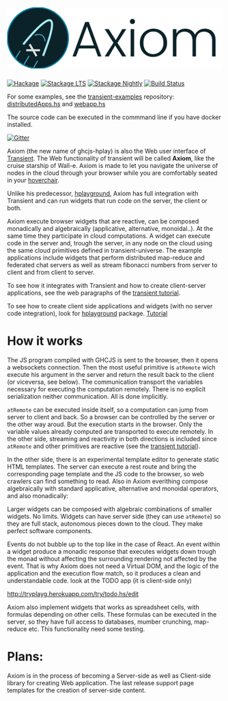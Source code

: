 ![Axiom logo](axiom.png)
==========
[![Hackage](https://img.shields.io/hackage/v/ghcjs-hplay.svg)](http://hackage.haskell.org/package/ghcjs-hplay)
[![Stackage LTS](http://stackage.org/package/axiom/badge/lts)](http://stackage.org/lts/package/axiom)
[![Stackage Nightly](http://stackage.org/package/axiom/badge/nightly)](http://stackage.org/nightly/package/axiom)
[![Build Status](https://travis-ci.org/transient-haskell/axiom.png?branch=master)](https://travis-ci.org/transient-haskell/axiom)


For some examples, see the [transient-examples](https://github.com/transient-haskell/transient-examples) repository: [distributedApps.hs](https://github.com/transient-haskell/transient-examples/blob/master/distributedApps.hs) and      [webapp.hs](https://github.com/transient-haskell/transient-examples/blob/master/webapp.hs)

The source code can be executed in the commmand line if you have docker installed.

[![Gitter](https://badges.gitter.im/theam/haskell-do.svg)](https://gitter.im/Transient-Transient-Universe-HPlay/Lobby?utm_source=share-link&utm_medium=link&utm_campaign=share-link)

Axiom (the new name of ghcjs-hplay) is also the Web user interface of [Transient](https://github.com/agocorona/transient). The Web functionality of transient will be called **Axiom**, like the cruise starship of Wall-e. Axiom is made to let you navigate the universe of nodes in the cloud through your browser while you are comfortably seated in your [hoverchair](https://www.youtube.com/watch?v=uOL2W9JQmo8).

Unlike his predecessor, [hplayground](http://github.com/agocorona/hplayground), Axiom has full integration with Transient and can run widgets that run code on the server, the client or both.

Axiom execute browser widgets that are reactive, can be composed monadically and algebraically (applicative, alternative, monoidal..). At the same time they participate in cloud computations. A widget can execute code in the server and, trough the server, in any node on the cloud using the same cloud primitives defined in transient-universe. The example applications include widgets that perform distributed map-reduce and federated chat servers as well as stream fibonacci numbers from server to client and from client to server.

To see how it integrates with Transient and how to create client-server applications, see the web paragraphs of the [transient tutorial](https://github.com/agocorona/transient/wiki/Transient-tutorial).

To see how to create client side applications and widgets (with no server code integration), look for  [hplayground](https://github.com/agocorona/hplayground) package. [Tutorial](https://www.airpair.com/haskell-tutorial/intro-to-haskell-web-apps)

How it works
============
The JS program compiled with GHCJS is sent to the browser, then it opens a websockets connection. Then  the most useful primitive is `atRemote` wich execute his argument in the server and return the result back to the client  (or viceversa, see below). The communication transport the variables necessary for executing the computation remotely. There is no explicit serialization neither communication. All is done implicitly.

`atRemote` can be executed inside itself, so a computation can jump from server to client and back. So a browser can be controlled by the server or the other way aroud. But the execution starts in the browser. Only the variable values already computed are transported to execute remotely.  In the other side, streaming  and reactivity in both directions is included since `atRemote` and other primitives are reactive (see the [transient tutorial](https://github.com/transient-haskell/transient/wiki/Transient-tutorial)).

In the other side, there is an experimental template editor to generate static HTML templates. The server can execute a rest route and bring the corresponding page template and the JS code to the browser, so web crawlers can find something to read.
Also in Axiom everithing compose algebraically with standard applicative, alternative and monoidal operators, and  also monadically:  

Larger widgets can be composed with algebraic combinations of smaller widgets. No limits. Widgets can have server side (they can use `atRemote`) so they are full stack, autonomous pieces down to the cloud. They make perfect software components.

Events do not bubble up to the top like in the case of React. An event within a widget produce a monadic response that executes widgets down trough the monad without affecting the surrounding rendering not affected by the event. That is why Axiom does not need a Virtual DOM, and the logic of the application and the execution flow match, so it produces a clean and understandable code. look at the TODO app (it is client-side only)

http://tryplayg.herokuapp.com/try/todo.hs/edit

Axiom also implement widgets that works as spreadsheet cells, with formulas depending on other cells. These formulas can be executed in the server, so they have full access to databases, mumber crunching, map-reduce etc. This functionality need some testing.

Plans:
======

Axiom is in the process of becoming a Server-side as well as Client-side library for creating Web application. The last release support page templates for the creation of server-side content.


